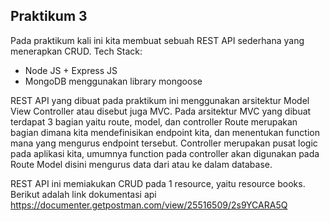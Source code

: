 ## Praktikum 3

Pada praktikum kali ini kita membuat sebuah REST API sederhana yang menerapkan CRUD. 
Tech Stack:
* Node JS + Express JS
* MongoDB menggunakan library mongoose

REST API yang dibuat pada praktikum ini menggunakan arsitektur Model View Controller atau disebut juga MVC.
Pada arsitektur MVC yang dibuat terdapat 3 bagian yaitu route, model, dan controller
Route merupakan bagian dimana kita mendefinisikan endpoint kita, dan menentukan function mana yang mengurus endpoint tersebut.
Controller merupakan pusat logic pada aplikasi kita, umumnya function pada controller akan digunakan pada Route
Model disini mengurus data dari atau ke dalam database.

REST API ini memiakukan CRUD pada 1 resource, yaitu resource books. Berikut adalah link dokumentasi api
https://documenter.getpostman.com/view/25516509/2s9YCARA5Q
